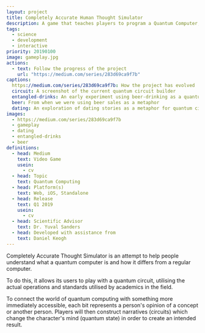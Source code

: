 ```yaml
---
layout: project
title: Completely Accurate Human Thought Simulator
description: A game that teaches players to program a Quantum Computer, by having them tell stories about the inner lives of others.
tags:
  - science
  - development
  - interactive
priority: 20190100
image: gameplay.jpg
actions:
  - text: Follow the progress of the project
    url: "https://medium.com/series/283d69ca9f7b"
captions:
  https://medium.com/series/283d69ca9f7b: How the project has evolved
  circuit: A screenshot of the current quantum circuit builder
  entangled-drinks: An early experiment using beer-drinking as a quantum computing metaphor
  beer: From when we were using beer sales as a metaphor
  dating: An exploration of dating stories as a metaphor for quantum circuits
images:
  - https://medium.com/series/283d69ca9f7b
  - gameplay
  - dating
  - entangled-drinks
  - beer
definitions:
  - head: Medium
    text: Video Game
    usein:
      - cv
  - head: Topic
    text: Quantum Computing
  - head: Platform(s)
    text: Web, iOS, Standalone
  - head: Release
    text: Q1 2019
    usein:
      - cv
  - head: Scientific Advisor
    text: Dr. Yuval Sanders
  - head: Developed with assistance from
    text: Daniel Keogh
---
```

Completely Accurate Thought Simulator is an attempt to help people understand what a quantum computer is and how it differs from a regular computer.

To do this, it allows its users to play with a quantum circuit, utilising the actual operations and standards utilised by academics in the field.

To connect the world of quantum computing with something more immediately accessible, each bit represents a person's opinion of a concept or another person. Players will then construct narratives (circuits) which change the character's mind (quantum state) in order to create an intended result.
